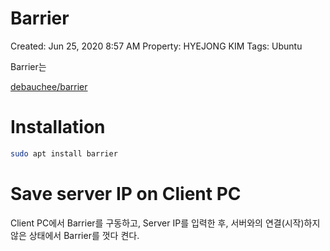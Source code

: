 # Barrier

Created: Jun 25, 2020 8:57 AM
Property: HYEJONG KIM
Tags: Ubuntu

Barrier는 

[debauchee/barrier](https://github.com/debauchee/barrier)

# Installation

```bash
sudo apt install barrier
```

# Save server IP on Client PC

Client PC에서 Barrier를 구동하고, Server IP를 입력한 후, 서버와의 연결(시작)하지 않은 상태에서 Barrier를 껏다 켠다.